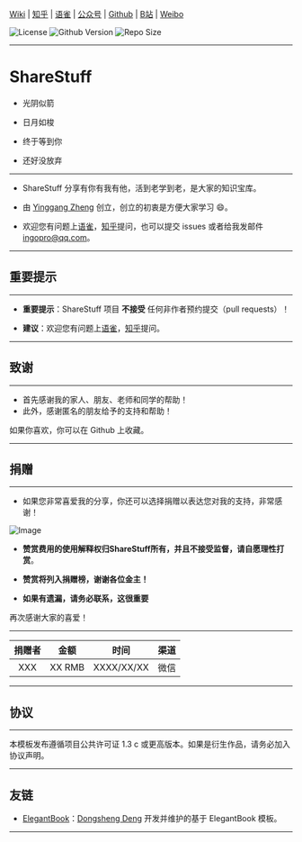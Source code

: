﻿<!-- Author : Yinggang Zheng->
<!-- Program Email: ingopro@qq.com -->

 [Wiki](https://github.com/SMUZYG/ShareStuff/wiki) | [知乎](https://www.zhihu.com/people/ShareStuff) | [语雀](https://www.yuque.com/sharestuff) | [公众号](https://mp.weixin.qq.com/mp/profile_ext?action=home&__biz=MzA3OTQ1NjcxMQ==&scene=124#wechat_redirect) | [Github](https://github.com/SMUZYG) | [B站](https://space.bilibili.com/20435673) | [Weibo](https://weibo.com/izinngo)

![License](https://img.shields.io/ctan/l/elegantbook.svg) ![Github Version](https://img.shields.io/github/release/ElegantLaTeX/ElegantBook.svg) ![Repo Size](https://img.shields.io/github/repo-size/ElegantLaTeX/ElegantBook.svg)

---

# ShareStuff

<a id="markdown-sharestuff" name="sharestuff"></a>
  * 光阴似箭

  * 日月如梭

  * 终于等到你

  * 还好没放弃
---
* ShareStuff 分享有你有我有他，活到老学到老，是大家的知识宝库。

*  由 [Yinggang Zheng](https://www.zhihu.com/people/ShareStuff) 创立，创立的初衷是方便大家学习 😄。

* 欢迎您有问题上[语雀](https://www.yuque.com/sharestuff/bvm1rk)，[知乎](https://www.zhihu.com/people/ShareStuff)提问，也可以提交 issues 或者给我发邮件 ingopro@qq.com。

---

## 重要提示
---
* **重要提示**：ShareStuff 项目 **不接受** 任何非作者预约提交（pull requests）！

* **建议**：欢迎您有问题上[语雀](https://www.yuque.com/sharestuff/bvm1rk)，[知乎](https://www.zhihu.com/people/ShareStuff)提问。

---

## 致谢
---
* 首先感谢我的家人、朋友、老师和同学的帮助！
* 此外，感谢匿名的朋友给予的支持和帮助！

如果你喜欢，你可以在 Github 上收藏。

---

## 捐赠
---
* 如果您非常喜爱我的分享，你还可以选择捐赠以表达您对我的支持，非常感谢！

![Image](https://pic4.zhimg.com/80/v2-9b48b44fd57355ac1e233cc15a942dad_hd.png)

* **赞赏费用的使用解释权归ShareStuff所有，并且不接受监督，请自愿理性打赏**。

* **赞赏将列入捐赠榜，谢谢各位金主！**

* **如果有遗漏，请务必联系，这很重要**

再次感谢大家的喜爱！

---

| 捐赠者   | 金额 |  时间  | 渠道 |
| :------:   | :----:   | :----: | :------:   |
| XXX  | XX RMB |   XXXX/XX/XX   | 微信 |

---

## 协议
---
本模板发布遵循项目公共许可证 1.3 c 或更高版本。如果是衍生作品，请务必加入协议声明。

---

## 友链

+ [ElegantBook](https://github.com/ElegantLaTeX/ElegantBook)：[Dongsheng Deng](https://ddswhu.me/) 开发并维护的基于 ElegantBook 模板。

-------
